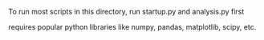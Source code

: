 
To run most scripts in this directory, run startup.py and analysis.py first

requires popular python libraries like numpy, pandas, matplotlib, scipy, etc.
